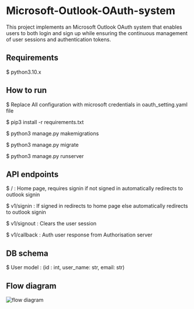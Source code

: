 # Microsoft-Outlook-OAuth-system
This project implements an Microsoft Outlook OAuth system that enables users to both login and sign up while ensuring the continuous management of user sessions and authentication tokens.

## Requirements 
$ python3.10.x

## How to run

$ Replace All configuration with microsoft credentials in oauth_setting.yaml file

$ pip3 install -r requirements.txt

$ python3 manage.py makemigrations

$ python3 manage.py migrate

$ python3 manage.py runserver

## API endpoints
$ / : Home page, requires signin if not signed in automatically redirects to outlook signin

$ v1/signin : If signed in redirects to home page else automatically redirects to outlook signin

$ v1/signout : Clears the user session

$ v1/callback : Auth user response from Authorisation server

## DB schema

$ User model : (id : int, user_name: str, email: str)

## Flow diagram

![flow diagram]('https://raw.githubusercontent.com/vishal-s-patil/Microsoft-Outlook-OAuth-system/main/ms-Auth.png')